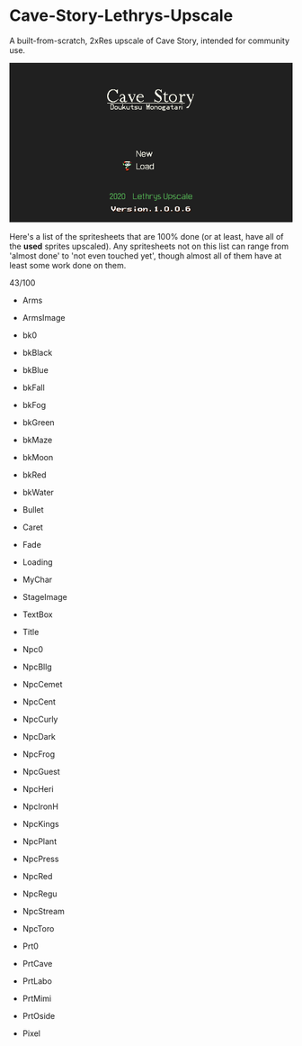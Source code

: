 # Cave-Story-Lethrys-Upscale
A built-from-scratch, 2xRes upscale of Cave Story, intended for community use.

![Screenshot](screenshot.png)

Here's a list of the spritesheets that are 100% done (or at least, have all of the **used** sprites upscaled). Any spritesheets not on this list can range from 'almost done' to 'not even touched yet', though almost all of them have at least some work done on them.

43/100

- Arms
- ArmsImage
- bk0
- bkBlack
- bkBlue
- bkFall
- bkFog
- bkGreen
- bkMaze
- bkMoon
- bkRed
- bkWater
- Bullet
- Caret
- Fade
- Loading
- MyChar
- StageImage
- TextBox
- Title

- Npc0
- NpcBllg
- NpcCemet
- NpcCent
- NpcCurly
- NpcDark
- NpcFrog
- NpcGuest
- NpcHeri
- NpcIronH
- NpcKings
- NpcPlant
- NpcPress
- NpcRed
- NpcRegu
- NpcStream
- NpcToro

- Prt0
- PrtCave
- PrtLabo
- PrtMimi
- PrtOside

- Pixel
